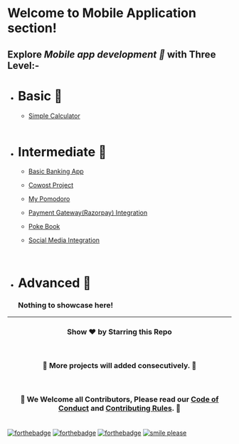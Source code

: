 # Welcome to Mobile Application section!

<h2> Explore <i>Mobile app development 🎯</i> with Three Level:-</h2>

- <h1>Basic 🚀 </h1>

  - [Simple Calculator](https://github.com/Kushal997-das/Project-Guidance/tree/main/Mobile%20Applications/Basic/Simple%20Calculator)<br><br>

- <h1>Intermediate 🚀</h1>

    - [ Basic Banking App ](https://github.com/Kushal997-das/Project-Guidance/tree/main/Mobile%20Applications/Intermediate/Basic%20Banking%20App)<br>

    - [ Cowost Project ](https://github.com/Kushal997-das/Project-Guidance/tree/main/Mobile%20Applications/Intermediate/Cowost%20Project)<br>

    - [ My Pomodoro ](https://github.com/Kushal997-das/Project-Guidance/tree/main/Mobile%20Applications/Intermediate/My%20Pomodoro)<br>

    - [ Payment Gateway(Razorpay) Integration](https://github.com/Kushal997-das/Project-Guidance/tree/main/Mobile%20Applications/Intermediate/Payment%20Gateway(Razorpay)%20Integration)<br>

    - [ Poke Book ](https://github.com/Kushal997-das/Project-Guidance/tree/main/Mobile%20Applications/Intermediate/poke_book)<br>

    - [ Social Media Integration ](https://github.com/Kushal997-das/Project-Guidance/tree/main/Mobile%20Applications/Intermediate/Social%20Media%20Integration)<br>

  <br>

- <h1>Advanced 🚀 </h1>

   ### Nothing to showcase here!
  

---

<h3> <p align="center">Show ❤️ by Starring this Repo</p> </h3> <br>

<h3> <p align="center"> 💌 More projects will added consecutively. 💌</p> </h3> <br>

### <p align="center"> 🎉 We Welcome all Contributors, Please read our [Code of Conduct](https://github.com/Kushal997-das/Project-Guidance/blob/main/CODE_OF_CONDUCT.md) and [Contributing Rules](https://github.com/Kushal997-das/Project-Guidance/blob/main/CONTRIBUTING.md). 🎉 <br> <br>

[![forthebadge](https://forthebadge.com/images/badges/built-by-developers.svg)](https://forthebadge.com)
[![forthebadge](https://forthebadge.com/images/badges/built-with-love.svg)](https://forthebadge.com)
[![forthebadge](https://forthebadge.com/images/badges/built-with-swag.svg)](https://forthebadge.com)
[![smile please](https://forthebadge.com/images/badges/makes-people-smile.svg)](https://github.com/Kushal997-das/)